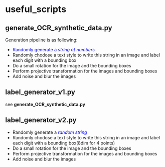 # useful_scripts
##  	generate_OCR_synthetic_data.py
Generation pipeline is as following:
*  <span style="color:blue">Randomly generate a *string of numbers*</span>
* Randomly chodose a text style to write this string in an image and label each digit with a bounding box
* Do a small rotation for the image and the bounding boxes
* Perform projective transformation for the images and bounding boxes
* Add noise and blur the images

## label_generator_v1.py 
 see  __generate_OCR_synthetic_data.py__
 
## label_generator_v2.py
* Randomly generate a <span style="color:blue">*random string*</span>
* Randomly chodose a text style to write this string in an image and label each digit with a bounding box(8dim for 4 points)
* Do a small rotation for the image and the bounding boxes
* Perform projective transformation for the images and bounding boxes
* Add noise and blur the images
